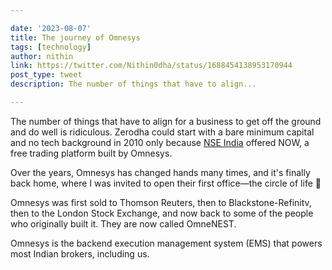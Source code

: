 ```yaml
---

date: '2023-08-07'
title: The journey of Omnesys
tags: [technology]
author: nithin
link: https://twitter.com/Nithin0dha/status/1688454138953170944
post_type: tweet
description: The number of things that have to align...

---
```


The number of things that have to align for a business to get off the ground and do well is ridiculous. Zerodha could start with a bare minimum capital and no tech background in 2010 only because [NSE India](https://twitter.com/NSEIndia) offered NOW, a free trading platform built by Omnesys.

Over the years, Omnesys has changed hands many times, and it's finally back home, where I was invited to open their first office—the circle of life 😬

Omnesys was first sold to Thomson Reuters, then to Blackstone-Refinitv, then to the London Stock Exchange, and now back to some of the people who originally built it. They are now called OmneNEST.

Omnesys is the backend execution management system (EMS) that powers most Indian brokers, including us.
